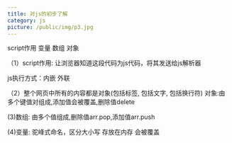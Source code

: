 ```yaml
---
title: 对js的初步了解
category: js
picture: /public/img/p3.jpg
---
```


script作用 变量  数组 对象


（1）script作用:
让浏览器知道这段代码为js代码，将其发送给js解析器

js执行方式：内嵌 外联


（2）整个网页中所有的内容都是对象(包括标签, 包括文字, 包括换行符)
对象:由多个键值对组成,添加值会被覆盖,删除值delete


(3)数组:
由多个值组成,删除值arr.pop,添加值arr.push


(4)变量:
驼峰式命名，区分大小写
存放在内存
会被覆盖




